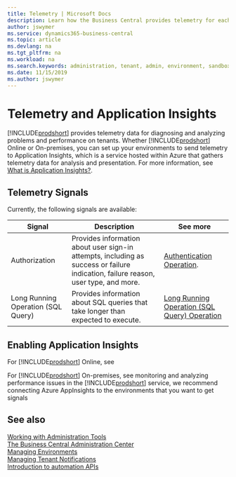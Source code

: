 ```yaml
---
title: Telemetry | Microsoft Docs
description: Learn how the Business Central provides telemetry for each environment.  
author: jswymer
ms.service: dynamics365-business-central
ms.topic: article
ms.devlang: na
ms.tgt_pltfrm: na
ms.workload: na
ms.search.keywords: administration, tenant, admin, environment, sandbox, telemetry
ms.date: 11/15/2019
ms.author: jswymer
---
```


# Telemetry and Application Insights 

[!INCLUDE[prodshort](../developer/includes/prodshort.md)] provides telemetry data for diagnosing and analyzing problems and performance on tenants. Whether [!INCLUDE[prodshort](../developer/includes/prodshort.md)] Online or On-premises, you can set up your environments to send telemetry to Application Insights, which is a service hosted within Azure that gathers telemetry data for analysis and presentation. For more information, see [What is Application Insights?](/azure/azure-monitor/app/app-insights-overview).

## Telemetry Signals

Currently, the following signals are available: 

|Signal | Description |See more|
|----------|-------------|--------|
|Authorization|Provides information about user sign-in attempts, including as success or failure indication, failure reason, user type, and more.|[Authentication Operation](telemetry-authentication-trace.md). |
|Long Running Operation (SQL Query)|Provides information about SQL queries that take longer than expected to execute.|[Long Running Operation (SQL Query) Operation](telemetry-long-running-sql-query-trace.md)|

## Enabling Application Insights

For [!INCLUDE[prodshort](../developer/includes/prodshort.md)] Online, see [](tenant-admin-center-telemetry.md#appinsights)

For [!INCLUDE[prodshort](../developer/includes/prodshort.md)] On-premises, see  monitoring and analyzing performance issues in the [!INCLUDE[prodshort](../developer/includes/prodshort.md)] service, we recommend connecting Azure AppInsights to the environments that you want to get signals 


## See also

[Working with Administration Tools](administration.md)  
[The Business Central Administration Center](tenant-admin-center.md)  
[Managing Environments](tenant-admin-center-environments.md)  
[Managing Tenant Notifications](tenant-admin-center-notifications.md)  
[Introduction to automation APIs](itpro-introduction-to-automation-apis.md)  
